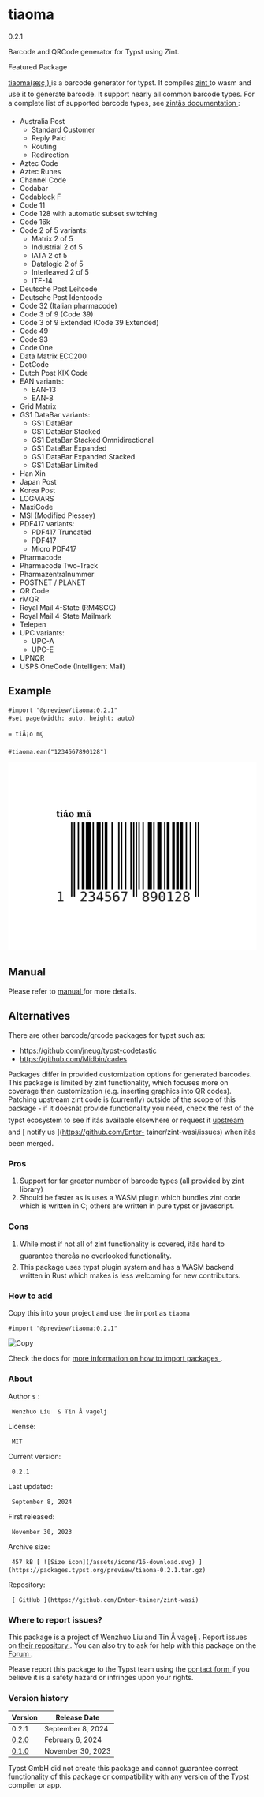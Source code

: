 #  tiaoma

0.2.1

Barcode and QRCode generator for Typst using Zint.

Featured  Package

[ tiaoma(æ¡ç ) ](https://github.com/enter-tainer/zint-wasi) is a barcode
generator for typst. It compiles [ zint ](https://github.com/zint/zint) to
wasm and use it to generate barcode. It support nearly all common barcode
types. For a complete list of supported barcode types, see [ zintâs
documentation ](https://zint.org.uk/) :

  * Australia Post 
    * Standard Customer 
    * Reply Paid 
    * Routing 
    * Redirection 
  * Aztec Code 
  * Aztec Runes 
  * Channel Code 
  * Codabar 
  * Codablock F 
  * Code 11 
  * Code 128 with automatic subset switching 
  * Code 16k 
  * Code 2 of 5 variants: 
    * Matrix 2 of 5 
    * Industrial 2 of 5 
    * IATA 2 of 5 
    * Datalogic 2 of 5 
    * Interleaved 2 of 5 
    * ITF-14 
  * Deutsche Post Leitcode 
  * Deutsche Post Identcode 
  * Code 32 (Italian pharmacode) 
  * Code 3 of 9 (Code 39) 
  * Code 3 of 9 Extended (Code 39 Extended) 
  * Code 49 
  * Code 93 
  * Code One 
  * Data Matrix ECC200 
  * DotCode 
  * Dutch Post KIX Code 
  * EAN variants: 
    * EAN-13 
    * EAN-8 
  * Grid Matrix 
  * GS1 DataBar variants: 
    * GS1 DataBar 
    * GS1 DataBar Stacked 
    * GS1 DataBar Stacked Omnidirectional 
    * GS1 DataBar Expanded 
    * GS1 DataBar Expanded Stacked 
    * GS1 DataBar Limited 
  * Han Xin 
  * Japan Post 
  * Korea Post 
  * LOGMARS 
  * MaxiCode 
  * MSI (Modified Plessey) 
  * PDF417 variants: 
    * PDF417 Truncated 
    * PDF417 
    * Micro PDF417 
  * Pharmacode 
  * Pharmacode Two-Track 
  * Pharmazentralnummer 
  * POSTNET / PLANET 
  * QR Code 
  * rMQR 
  * Royal Mail 4-State (RM4SCC) 
  * Royal Mail 4-State Mailmark 
  * Telepen 
  * UPC variants: 
    * UPC-A 
    * UPC-E 
  * UPNQR 
  * USPS OneCode (Intelligent Mail) 

##  Example

    
    
    #import "@preview/tiaoma:0.2.1"
    #set page(width: auto, height: auto)
    
    = tiÃ¡o mÇ
    
    #tiaoma.ean("1234567890128")
    

![example](https://github.com/typst/packages/raw/main/packages/preview/tiaoma/0.2.1/example.svg)

##  Manual

Please refer to [ manual
](https://github.com/typst/packages/raw/main/packages/preview/tiaoma/0.2.1/manual.pdf)
for more details.

##  Alternatives

There are other barcode/qrcode packages for typst such as:

  * [ https://github.com/jneug/typst-codetastic ](https://github.com/jneug/typst-codetastic)
  * [ https://github.com/Midbin/cades ](https://github.com/Midbin/cades)

Packages differ in provided customization options for generated barcodes. This
package is limited by zint functionality, which focuses more on coverage than
customization (e.g. inserting graphics into QR codes). Patching upstream zint
code is (currently) outside of the scope of this package - if it doesnât
provide functionality you need, check the rest of the typst ecosystem to see
if itâs available elsewhere or request it [ upstream
](https://github.com/zint/zint) and [ notify us ](https://github.com/Enter-
tainer/zint-wasi/issues) when itâs been merged.

###  Pros

  1. Support for far greater number of barcode types (all provided by zint library) 
  2. Should be faster as is uses a WASM plugin which bundles zint code which is written in C; others are written in pure typst or javascript. 

###  Cons

  1. While most if not all of zint functionality is covered, itâs hard to guarantee thereâs no overlooked functionality. 
  2. This package uses typst plugin system and has a WASM backend written in Rust which makes is less welcoming for new contributors. 

###  How to add

Copy this into your project and use the import as  ` tiaoma `

    
    
    #import "@preview/tiaoma:0.2.1"

![Copy](/assets/icons/16-copy.svg)

Check the docs for  [ more information on how to import packages
](https://typst.app/docs/reference/scripting/#packages) .

###  About

Author  s  :

     Wenzhuo Liu  & Tin Å vagelj 
License:

     MIT 
Current version:

     0.2.1 
Last updated:

     September 8, 2024 
First released:

     November 30, 2023 
Archive size:

     457 kB [ ![Size icon](/assets/icons/16-download.svg) ](https://packages.typst.org/preview/tiaoma-0.2.1.tar.gz)
Repository:

     [ GitHub ](https://github.com/Enter-tainer/zint-wasi)

###  Where to report issues?

This  package  is a project of  Wenzhuo Liu and Tin Å vagelj  .  Report issues
on  [ their repository ](https://github.com/Enter-tainer/zint-wasi) .  You can
also try to ask for help with this  package  on the  [ Forum
](https://forum.typst.app) .

Please report this  package  to the Typst team using the  [ contact form
](https://typst.app/contact) if you believe it is a safety hazard or infringes
upon your rights.

###  Version history

Version  |  Release Date   
---|---  
0.2.1  |  September 8, 2024   
[ 0.2.0 ](https://typst.app/universe/package/tiaoma/0.2.0/) |  February 6, 2024   
[ 0.1.0 ](https://typst.app/universe/package/tiaoma/0.1.0/) |  November 30, 2023   
  
Typst GmbH did not create this  package  and cannot guarantee correct
functionality of this  package  or compatibility with any version of the Typst
compiler or app.

